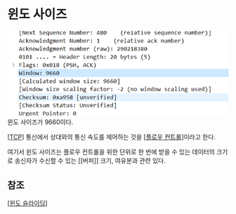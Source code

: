 # 윈도 사이즈

![윈도 사이즈가 9660](../attachments/2022-09-20-10-05-41.png)
윈도 사이즈가 9660이다. 

[[TCP]] 통신에서 상대와의 통신 속도를 제어하는 것을 [[플로우 컨트롤]]이라고 한다. 

여기서 윈도 사이즈는 플로우 컨트롤을 위한 단위로 한 번에 받을 수 있는 데이터의 크기로 송신자가 수신할 수 있는 [[버퍼]] 크기, 여유분과 관련 있다. 
    

## 참조
[[윈도 슬라이딩]]

[//begin]: # "Autogenerated link references for markdown compatibility"
[TCP]: TCP.md "TCP"
[플로우 컨트롤]: <플로우 컨트롤.md> "플로우 컨트롤"
[윈도 슬라이딩]: <윈도 슬라이딩.md> "윈도 슬라이딩"
[//end]: # "Autogenerated link references"